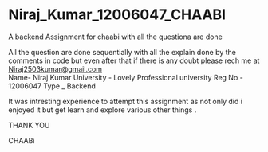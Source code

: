 # Niraj_Kumar_12006047_CHAABI
A backend Assignment for chaabi with all the questiona are done 

All the question are done sequentially with all the explain done by the comments in code but even after that if there is any doubt please rech me at Niraj2503kumar@gmail.com   
Name- Niraj Kumar
University - Lovely Professional university
Reg No - 12006047 
Type _ Backend

It was intresting experience to attempt this assignment as not only did i enjoyed it but get learn and explore various other things .

THANK YOU

CHAABi
